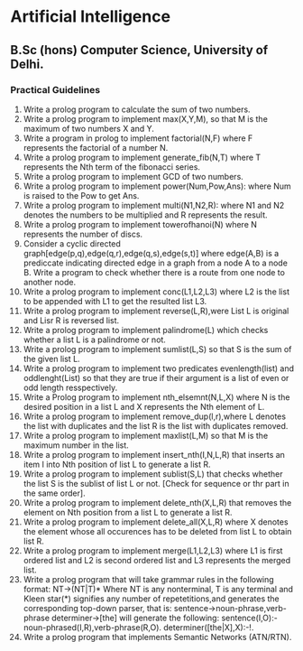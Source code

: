 # Artificial Intelligence
## B.Sc (hons) Computer Science, University of Delhi.
### Practical Guidelines
1. Write a prolog program to calculate the sum of two numbers.
2. Write a prolog program to implement max(X,Y,M), so that M is the maximum of two numbers X and Y.
3. Write a program in prolog to implement factorial(N,F) where F represents the factorial of a number N.
4. Write a prolog program to implement generate_fib(N,T) where T represents the Nth term of the fibonacci series.
5. Write a prolog program to implement GCD of two numbers.
6. Write a prolog program to implement power(Num,Pow,Ans): where Num is raised to the Pow to get Ans.
7. Write a prolog program to implement multi(N1,N2,R): where N1 and N2 denotes the numbers to be multiplied and R represents the result.
8. Write a prolog program to implement towerofhanoi(N) where N represents the number of discs.
9. Consider a cyclic directed graph[edge(p,q),edge(q,r),edge(q,s),edge(s,t)] where edge(A,B) is a prediccate indicating directed edge in a graph from a node A to a node B. Write a program to check whether there is a route from one node to another node.
 11. Write a prolog program to implement conc(L1,L2,L3) where L2 is the list to be appended with L1 to get the resulted list L3.
12. Write a prolog program to implement reverse(L,R),were List L is original and Lisr R is reversed list.
13. Write a prolog program to implement palindrome(L) which checks whether a list L is a palindrome or not.
14. Write a prolog program to implement sumlist(L,S) so that S is the sum of the given list L.
15. Write a prolog program to implement two predicates evenlength(list) and oddlenght(List) so that they are true if their argument is a list of even or odd length resspectively.
16. Write a Prolog program to implement nth_elsemnt(N,L,X) where N is the desired position in a list L and X represents the Nth element of L.
17. Write a prolog program to implement remove_dup(l,r),where L denotes the list with duplicates and the list R is the list with duplicates removed.
18. Write a prolog program to implement maxlist(L,M) so that M is the maximum number in the list.
19. Write a prolog program to implement insert_nth(I,N,L,R) that inserts an item I into Nth position of list L to generate a list R.
20. Write a prolog program to implement sublist(S,L) that checks whether the list S is the sublist of list L or not. [Check for sequence or thr part in the same order].
21. Write a prolog program to implement delete_nth(X,L,R) that removes the element on Nth position from a list L to generate a list R.
22. Write a prolog program to implement delete_all(X,L,R) where X denotes the element whose all occurences has to be deleted from list L to obtain list R.
23. Write a prolog program to implement merge(L1,L2,L3) where L1 is first ordered list and L2 is second ordered list and L3 represents the merged list.
24. Write a prolog program that will take grammar rules in the following format:
            NT->(NT|T)*
    Where NT is any nonterminal, T is any terminal and Kleen star(*) signifies any number of repetetitions,and generates the corresponding top-down parser, that is:
    sentence->noun-phrase,verb-phrase
    determiner->[the]
    will generate the following:
    sentence(I,O):- noun-phrased(I,R),verb-phrase(R,O).
    determiner([the|X],X):-!.
25. Write a prolog program that implements Semantic Networks (ATN/RTN).
 

